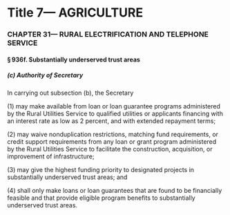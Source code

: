 
# Title 7— AGRICULTURE
### CHAPTER 31— RURAL ELECTRIFICATION AND TELEPHONE SERVICE
#### § 936f. Substantially underserved trust areas
##### (c) Authority of Secretary

In carrying out subsection (b), the Secretary

(1) may make available from loan or loan guarantee programs administered by the Rural Utilities Service to qualified utilities or applicants financing with an interest rate as low as 2 percent, and with extended repayment terms;

(2) may waive nonduplication restrictions, matching fund requirements, or credit support requirements from any loan or grant program administered by the Rural Utilities Service to facilitate the construction, acquisition, or improvement of infrastructure;

(3) may give the highest funding priority to designated projects in substantially underserved trust areas; and

(4) shall only make loans or loan guarantees that are found to be financially feasible and that provide eligible program benefits to substantially underserved trust areas.
